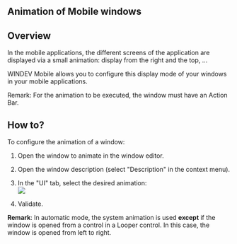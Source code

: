 
## Animation of Mobile windows
			



<a name="NOTE1"></a>
<a name="NOTE1_1"></a>


## Overview
<a name="overview_ELTTEXTE000077"></a>
In the mobile applications, the different screens of the application are displayed via a small animation: display from the right and the top, ...

WINDEV Mobile allows you to configure this display mode of your windows in your mobile applications.  

Remark: For the animation to be executed, the window must have an Action Bar. 

<a name="NOTE2"></a>
<a name="NOTE2_1"></a>


## How to?
<a name="how_ELTTEXTE000101"></a>
To configure the animation of a window:

1. Open the window to animate in the window editor.  

2. Open the window description (select "Description" in the context menu).

3. In the "UI" tab, select the desired animation: <br>![](https://doc.pcsoft.fr/en-US/images/image.awp?langid=3&name=Animation_fenetre_mobile%20-%20HC%20N%B0001.gif)


4. Validate.




**Remark**: In automatic mode, the system animation is used **except** if the window is opened from a control in a Looper control. In this case, the window is opened from left to right. 



